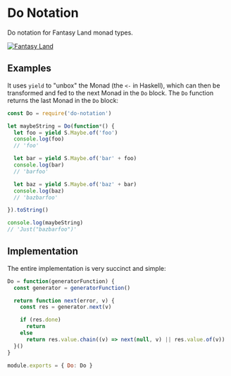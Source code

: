 # Do Notation

Do notation for Fantasy Land monad types.

[![Fantasy Land](https://github.com/fantasyland/fantasy-land/raw/master/logo.png)](https://github.com/fantasyland/fantasy-land/)


## Examples

It uses `yield` to "unbox" the Monad (the `<-` in Haskell), which can then be transformed and fed to the next Monad in the `Do` block. The `Do` function returns the last Monad in the `Do` block:

```js
const Do = require('do-notation')

let maybeString = Do(function*() {
  let foo = yield S.Maybe.of('foo')
  console.log(foo)
  // 'foo'

  let bar = yield S.Maybe.of('bar' + foo)
  console.log(bar)
  // 'barfoo'

  let baz = yield S.Maybe.of('baz' + bar)
  console.log(baz)
  // 'bazbarfoo'

}).toString()

console.log(maybeString)
// 'Just("bazbarfoo")'
```


## Implementation

The entire implementation is very succinct and simple:

```js
Do = function(generatorFunction) {
  const generator = generatorFunction()

  return function next(error, v) {
    const res = generator.next(v)

    if (res.done)
      return
    else
      return res.value.chain((v) => next(null, v) || res.value.of(v))
  }()
}

module.exports = { Do: Do }
```
